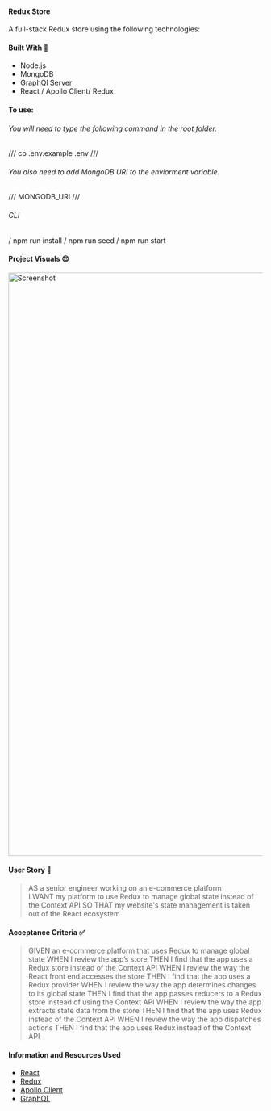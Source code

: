 #### Redux Store
A full-stack Redux store using the following technologies:

#### Built With 🧰
- Node.js
- MongoDB
- GraphQl Server
- React / Apollo Client/ Redux


#### To use:
###### You will need to type the following command in the root folder.
/// cp .env.example .env ///
###### You also need to add MongoDB URI to the enviorment variable.
/// MONGODB_URI ///

###### CLI
/ npm run install
/ npm run seed
/ npm run start

#### Project Visuals :sunglasses:
<img width="1156" alt="Screenshot" src="https://res.cloudinary.com/dasr4nopa/image/upload/v1641751918/Untitled_pfplau.jpg">
   
#### User Story 📖

> AS a senior engineer working on an e-commerce platform     
> I WANT my platform to use Redux to manage global state instead of the Context API
> SO THAT my website's state management is taken out of the React ecosystem  

#### Acceptance Criteria ✅

> GIVEN an e-commerce platform that uses Redux to manage global state
> WHEN I review the app’s store
> THEN I find that the app uses a Redux store instead of the Context API
> WHEN I review the way the React front end accesses the store
> THEN I find that the app uses a Redux provider
> WHEN I review the way the app determines changes to its global state
> THEN I find that the app passes reducers to a Redux store instead of using the Context API
> WHEN I review the way the app extracts state data from the store
> THEN I find that the app uses Redux instead of the Context API
> WHEN I review the way the app dispatches actions
> THEN I find that the app uses Redux instead of the Context API 

#### Information and Resources Used

- [React](https://www.npmjs.com/package/react)
- [Redux](https://www.npmjs.com/package/redux)
- [Apollo Client](https://www.npmjs.com/package/@apollo/client)
- [GraphQL](https://www.npmjs.com/package/graph.ql)

